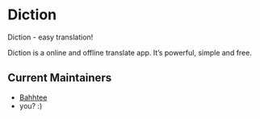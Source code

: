 # Diction
Diction - easy translation!

Diction is a online and offline translate app. It’s powerful, simple and free.


## Current Maintainers

- [Bahhtee](https://github.com/elboyev)
- you? :)
